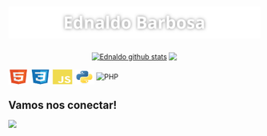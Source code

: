 <h1 align="center">
  <img src="banner.svg" alt="Ednaldo Barbosa">
</h1>

<!-- gráficos -->
<div align="center" >
<a href="https://github.com/Barbosa-Ed/"><img align="center" src="https://github-readme-stats.vercel.app/api?username=Barbosa-Ed&show_icons=true&include_all_commits=true&theme=aura_dark&hide_border=true&locale=en&rank_icon=github" alt="Ednaldo github stats" /></a> <a href="https://github.com/Barbosa-Ed/"><img align="center" src="https://github-readme-stats.vercel.app/api/top-langs/?username=Barbosa-Ed&layout=donut&theme=aura_dark&hide_border=true" /></a>
</div>

<div style="display: inline_block"><br>
  <img align="center" alt="HTML" height="30" width="40" src="https://raw.githubusercontent.com/devicons/devicon/master/icons/html5/html5-original.svg">
  <img align="center" alt="CSS" height="30" width="40" src="https://raw.githubusercontent.com/devicons/devicon/master/icons/css3/css3-original.svg">
  <img align="center" alt="Js" height="30" width="40" src="https://raw.githubusercontent.com/devicons/devicon/master/icons/javascript/javascript-plain.svg">
  <img align="center" alt="Python" height="30" width="40" src="https://raw.githubusercontent.com/devicons/devicon/master/icons/python/python-original.svg">
  <img align="center" alt="PHP" height="30" width="40" src="https://cdn.jsdelivr.net/gh/devicons/devicon@latest/icons/php/php-original.svg">
  <!--<img align="center" alt="PHP" height="30" width="40" src="https://cdn.jsdelivr.net/gh/devicons/devicon@latest/icons/java/java-original.svg">-->
</div>
<div>
  <h2>Vamos nos conectar!</h2>
  <a href="https://www.linkedin.com/in/ednaldob7/"><img src="https://img.shields.io/badge/LinkedIn-0077B5?style=for-the-badge&logo=linkedin&logoColor=white"></a>
</div>

